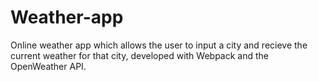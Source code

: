 # Weather-app
Online weather app which allows the user to input a city and recieve the current weather for that city, developed with Webpack and the OpenWeather API.
